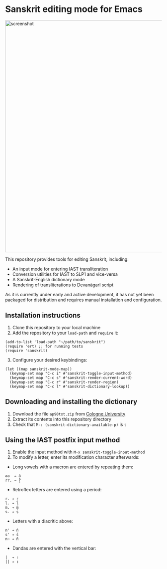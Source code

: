 # Sanskrit editing mode for Emacs

<img width="772" height="744" alt="screenshot" src="https://github.com/user-attachments/assets/adc7b23f-d79e-451b-a8fc-759bba327965" />

This repository provides tools for editing Sanskrit, including:
- An input mode for entering IAST transliteration
- Conversion utilities for IAST to SLP1 and vice-versa
- A Sanskrit-English dictionary mode
- Rendering of transliterations to Devanāgarī script

As it is currently under early and active development, it has not yet
been packaged for distribution and requires manual installation and
configuration.

## Installation instructions

1. Clone this repository to your local machine
2. Add the repository to your `load-path` and `require` it:
```
(add-to-list 'load-path "~/path/to/sanskrit")
(require 'ert) ;; for running tests
(require 'sanskrit)
```
3. Configure your desired keybindings:
```
(let ((map sanskrit-mode-map))
  (keymap-set map "C-c i" #'sanskrit-toggle-input-method)
  (keymap-set map "C-c s" #'sanskrit-render-current-word)
  (keymap-set map "C-c r" #'sanskrit-render-region)
  (keymap-set map "C-c l" #'sanskrit-dictionary-lookup))
```

## Downloading and installing the dictionary
1. Download the file `ap90txt.zip` from [Cologne University](https://www.sanskrit-lexicon.uni-koeln.de/scans/AP90Scan/2020/web/webtc/download.html)
2. Extract its contents into this repository directory
3. Check that `M-: (sanskrit-dictionary-available-p)` is `t`

## Using the IAST postfix input method
1. Enable the input method with `M-x sanskrit-toggle-input-method`
2. To modify a letter, enter its modification character afterwards:
- Long vowels with a macron are entered by repeating them:
```
aa  ⇒ ā
rr. ⇒ ṝ
```
- Retroflex letters are entered using a period:
```
r. ⇒ ṛ
l. ⇒ ḷ
m. ⇒ ṃ
s. ⇒ ṣ
```
- Letters with a diacritic above:
```
n' ⇒ ṅ
s' ⇒ ś
n~ ⇒ ñ
```
- Dandas are entered with the vertical bar:
```
|  ⇒ ।
|| ⇒ ॥
```
